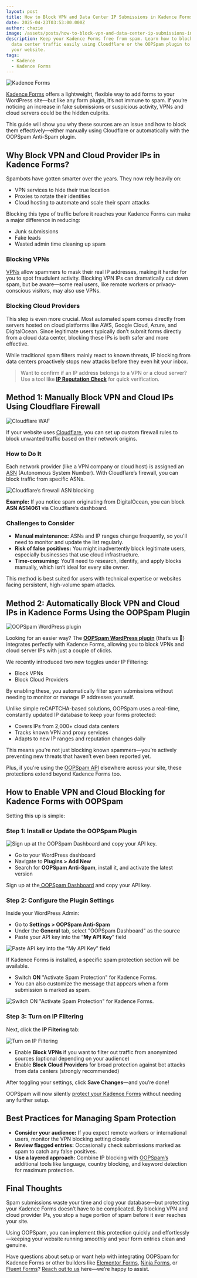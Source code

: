 ```yaml
---
layout: post
title: How to Block VPN and Data Center IP Submissions in Kadence Forms
date: 2025-04-23T03:53:00.000Z
author: chazie
image: /assets/posts/how-to-block-vpn-and-data-center-ip-submissions-in-kadence-forms.jpg
description: Keep your Kadence Forms free from spam. Learn how to block VPN and
  data center traffic easily using Cloudflare or the OOPSpam plugin to protect
  your website.
tags:
  - Kadence
  - Kadence Forms
---
```

![Kadence Forms](/blog/assets/posts/kadence-forms-page-sample.jpg "Kadence Forms")

[Kadence Forms](https://www.kadencewp.com/) offers a lightweight, flexible way to add forms to your WordPress site—but like any form plugin, it’s not immune to spam. If you’re noticing an increase in fake submissions or suspicious activity, VPNs and cloud servers could be the hidden culprits.

This guide will show you why these sources are an issue and how to block them effectively—either manually using Cloudflare or automatically with the OOPSpam Anti-Spam plugin.

## **Why Block VPN and Cloud Provider IPs in Kadence Forms?**

Spambots have gotten smarter over the years. They now rely heavily on:

* VPN services to hide their true location
* Proxies to rotate their identities
* Cloud hosting to automate and scale their spam attacks

Blocking this type of traffic before it reaches your Kadence Forms can make a major difference in reducing:

* Junk submissions
* Fake leads
* Wasted admin time cleaning up spam

### **Blocking VPNs**

[VPNs](https://en.wikipedia.org/wiki/Virtual_private_network) allow spammers to mask their real IP addresses, making it harder for you to spot fraudulent activity. Blocking VPN IPs can dramatically cut down spam, but be aware—some real users, like remote workers or privacy-conscious visitors, may also use VPNs.

### **Blocking Cloud Providers**

This step is even more crucial. Most automated spam comes directly from servers hosted on cloud platforms like AWS, Google Cloud, Azure, and DigitalOcean. Since legitimate users typically don’t submit forms directly from a cloud data center, blocking these IPs is both safer and more effective.

While traditional spam filters mainly react to known threats, IP blocking from data centers proactively stops new attacks before they even hit your inbox.

> Want to confirm if an IP address belongs to a VPN or a cloud server? Use a tool like **[IP Reputation Check](https://ipreputationcheck.com/)** for quick verification.

## **Method 1: Manually Block VPN and Cloud IPs Using Cloudflare Firewall**

![Cloudflare WAF](/blog/assets/posts/cloud-based-waf-security-web-application-firewall-cloudflare.png "Cloudflare ")

If your website uses [Cloudflare](https://www.cloudflare.com/), you can set up custom firewall rules to block unwanted traffic based on their network origins.

### **How to Do It**

Each network provider (like a VPN company or cloud host) is assigned an [ASN](https://en.wikipedia.org/wiki/Autonomous_system_(Internet)) (Autonomous System Number). With Cloudflare’s firewall, you can block traffic from specific ASNs.

![Cloudflare’s firewall ASN blocking](/blog/assets/posts/cloudflare_was_asn.png "Cloudflare’s firewall")

**Example:** If you notice spam originating from DigitalOcean, you can block **ASN AS14061** via Cloudflare’s dashboard.

### **Challenges to Consider**

* **Manual maintenance:** ASNs and IP ranges change frequently, so you'll need to monitor and update the list regularly.
* **Risk of false positives:** You might inadvertently block legitimate users, especially businesses that use cloud infrastructure.
* **Time-consuming:** You’ll need to research, identify, and apply blocks manually, which isn’t ideal for every site owner.

This method is best suited for users with technical expertise or websites facing persistent, high-volume spam attacks.

## **Method 2: Automatically Block VPN and Cloud IPs in Kadence Forms Using the OOPSpam Plugin**

![OOPSpam WordPress plugin](/blog/assets/posts/oopspam-anti-spam-overview.png "The OOPSpam WordPress plugin")

Looking for an easier way? The **[OOPSpam WordPress plugin](https://wordpress.org/plugins/oopspam-anti-spam/)** (that’s us 👋) integrates perfectly with Kadence Forms, allowing you to block VPNs and cloud server IPs with just a couple of clicks.

We recently introduced two new toggles under IP Filtering:

* Block VPNs
* Block Cloud Providers

By enabling these, you automatically filter spam submissions without needing to monitor or manage IP addresses yourself. 

Unlike simple reCAPTCHA-based solutions, OOPSpam uses a real-time, constantly updated IP database to keep your forms protected:

* Covers IPs from 2,000+ cloud data centers
* Tracks known VPN and proxy services
* Adapts to new IP ranges and reputation changes daily

This means you’re not just blocking known spammers—you’re actively preventing new threats that haven’t even been reported yet.

Plus, if you're using the [OOPSpam API](https://www.oopspam.com/docs/#introduction) elsewhere across your site, these protections extend beyond Kadence Forms too.

## **How to Enable VPN and Cloud Blocking for Kadence Forms with OOPSpam**

Setting this up is simple:

### **Step 1: Install or Update the OOPSpam Plugin**

![Sign up at the OOPSpam Dashboard and copy your API key.](/blog/assets/posts/oopspam-dashboard-api.png "OOPSpam Dashboard")

* Go to your WordPress dashboard
* Navigate to **Plugins > Add New**
* Search for **OOPSpam Anti-Spam**, install it, and activate the latest version

Sign up at the[ OOPSpam Dashboard](https://app.oopspam.com/Identity/Account/Login) and copy your API key.

### **Step 2: Configure the Plugin Settings**

Inside your WordPress Admin:

* Go to **Settings > OOPSpam Anti-Spam**
* Under the **General** tab, select "OOPSpam Dashboard" as the source
* Paste your API key into the “**My API Key**” field

![Paste API key into the “My API Key” field](/blog/assets/posts/my-api-key-field.png "My API Key field")

If Kadence Forms is installed, a specific spam protection section will be available.

* Switch **ON** "Activate Spam Protection" for Kadence Forms.
* You can also customize the message that appears when a form submission is marked as spam.

![Switch ON "Activate Spam Protection" for Kadence Forms.](/blog/assets/posts/activate-kadence-form.png "Activate Spam Protection for Kadence Forms")

### **Step 3: Turn on IP Filtering**

Next, click the **IP Filtering** tab:

![Turn on IP Filtering](/blog/assets/posts/ip-filtering-tab-block-vpn.png "IP Filtering tab")

* Enable **Block VPNs** if you want to filter out traffic from anonymized sources (optional depending on your audience)
* Enable **Block Cloud Providers** for broad protection against bot attacks from data centers (strongly recommended)

After toggling your settings, click **Save Changes**—and you’re done! 

OOPSpam will now silently [protect your Kadence Forms](https://www.oopspam.com/blog/spam-protection-for-kadence-form) without needing any further setup.

## **Best Practices for Managing Spam Protection**

* **Consider your audience:** If you expect remote workers or international users, monitor the VPN blocking setting closely.
* **Review flagged entries:** Occasionally check submissions marked as spam to catch any false positives.
* **Use a layered approach:** Combine IP blocking with [OOPSpam’s](https://www.oopspam.com/) additional tools like language, country blocking, and keyword detection for maximum protection.

## **Final Thoughts**

Spam submissions waste your time and clog your database—but protecting your Kadence Forms doesn’t have to be complicated. By blocking VPN and cloud provider IPs, you stop a huge portion of spam before it ever reaches your site.

Using OOPSpam, you can implement this protection quickly and effortlessly—keeping your website running smoothly and your form entries clean and genuine.

Have questions about setup or want help with integrating OOPSpam for Kadence Forms or other builders like [Elementor Forms](https://www.oopspam.com/blog/how-to-block-vpn-and-data-center-ip-submissions-in-elementor-forms), [Ninja Forms](https://www.oopspam.com/blog/how-to-block-vpn-and-data-center-ip-submissions-in-ninja-forms), or [Fluent Forms](https://www.oopspam.com/blog/how-to-block-vpn-and-data-center-ip-submissions-in-fluent-forms)? [Reach out to us](https://www.oopspam.com/#contact) here—we’re happy to assist.
